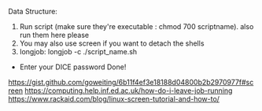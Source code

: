 Data Structure:



1) Run script (make sure they're executable : chmod 700 scriptname). also run them here please
2) You may also use screen if you want to detach the shells
3) longjob: 
longjob -c ./script_name.sh 
- Enter your DICE password
Done!


https://gist.github.com/goweiting/6b11f4ef3e18188d04800b2b2970977f#screen
https://computing.help.inf.ed.ac.uk/how-do-i-leave-job-running
https://www.rackaid.com/blog/linux-screen-tutorial-and-how-to/
